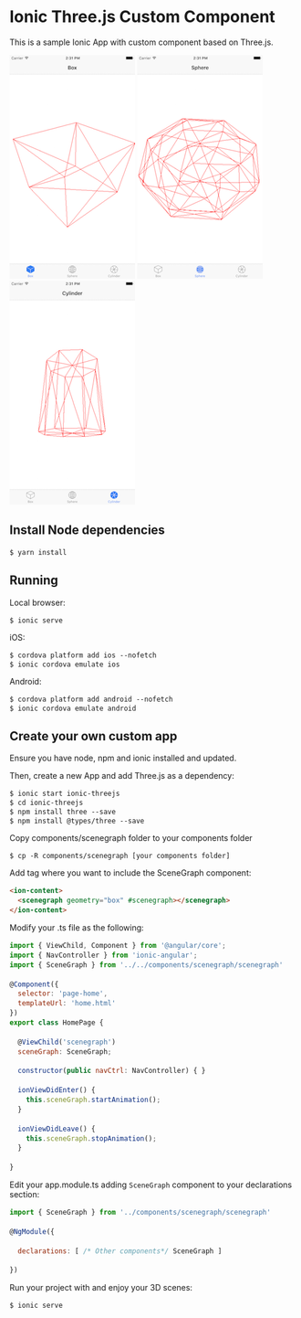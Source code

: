 Ionic Three.js Custom Component
===============================

This is a sample Ionic App with custom component based on Three.js.

![box-page.png](doc/box-page.png)
![sphere-page.png](doc/sphere-page.png)
![cylinder-page.png](doc/cylinder-page.png)

Install Node dependencies
------------------------

    $ yarn install

Running
-------

Local browser:

    $ ionic serve

iOS:

    $ cordova platform add ios --nofetch
    $ ionic cordova emulate ios

Android:

    $ cordova platform add android --nofetch
    $ ionic cordova emulate android

Create your own custom app
--------------------------

Ensure you have node, npm and ionic installed and updated.

Then, create a new App and add Three.js as a dependency:

```
$ ionic start ionic-threejs
$ cd ionic-threejs
$ npm install three --save
$ npm install @types/three --save
```

Copy components/scenegraph folder to your components folder

```
$ cp -R components/scenegraph [your components folder]
```

Add <scenegraph> tag where you want to include the SceneGraph component:

```html
<ion-content>
  <scenegraph geometry="box" #scenegraph></scenegraph>
</ion-content>
```

Modify your .ts file as the following:

```javascript
import { ViewChild, Component } from '@angular/core';
import { NavController } from 'ionic-angular';
import { SceneGraph } from '../../components/scenegraph/scenegraph'

@Component({
  selector: 'page-home',
  templateUrl: 'home.html'
})
export class HomePage {

  @ViewChild('scenegraph')
  sceneGraph: SceneGraph;

  constructor(public navCtrl: NavController) { }

  ionViewDidEnter() {
    this.sceneGraph.startAnimation();
  }

  ionViewDidLeave() {
    this.sceneGraph.stopAnimation();
  }

}
```

Edit your app.module.ts adding `SceneGraph` component to your declarations section:

```javascript
import { SceneGraph } from '../components/scenegraph/scenegraph'

@NgModule({

  declarations: [ /* Other components*/ SceneGraph ]

})
```

Run your project with and enjoy your 3D scenes:

```
$ ionic serve
```


